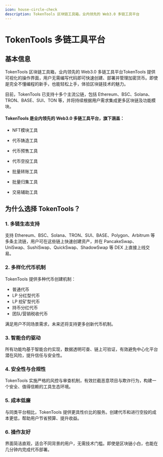 ```yaml
---
icon: house-circle-check
description: TokenTools 区块链工具箱，业内领先的 Web3.0 多链工具平台
---
```


# TokenTools 多链工具平台

## 基本信息

TokenTools 区块链工具箱，业内领先的 Web3.0 多链工具平台TokenTools 提供可视化的操作界面，用户无需编写代码即可快速创建、部署并管理加密货币。即使是完全不懂编程的新手，也能轻松上手，体验区块链技术的魅力。

目前，TokenTools 已支持十多个主流公链，包括 Ethereum、BSC、Solana、TRON、BASE、SUI、TON 等，并将持续根据用户需求集成更多区块链及功能模块。

#### TokenTools 是业内领先的 Web3.0 多链工具平台，旗下涵盖：

- NFT模块工具

- 代币铸造工具

- 代币预售工具

- 代币空投工具

- 批量转账工具

- 批量归集工具

- 交易辅助工具

## 为什么选择 TokenTools？

### 1. 多链生态支持

支持 Ethereum、BSC、Solana、TRON、SUI、BASE、Polygon、Arbitrum 等多条主流链，用户可在这些链上快速创建资产，并在 PancakeSwap、UniSwap、SushiSwap、QuickSwap、ShadowSwap 等 DEX 上直接上线交易。

### 2. 多样化代币机制

TokenTools 提供多种代币创建机制：

- 普通代币
- LP 分红型代币
- LP 挖矿型代币
- 持币分红代币
- 团队/营销税收代币

满足用户不同场景需求，未来还将支持更多创新代币机制。

### 3. 智能合约驱动

所有功能均基于智能合约实现，数据透明可查、链上可验证，有效避免中心化平台潜在风险，提升信任与安全性。

### 4. 安全性与合规性

TokenTools 实施严格的风控与审查机制，有效拦截恶意项目与欺诈行为，构建一个安全、值得信赖的工具生态环境。

### 5. 成本低廉

与同类平台相比，TokenTools 提供更具性价比的服务。创建代币和进行空投的成本更低，帮助用户节省预算、提升收益。

### 6. 操作友好

界面简洁直观，适合不同背景的用户，无需技术门槛。即使是区块链小白，也能在几分钟内完成代币部署。

